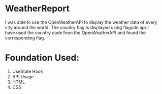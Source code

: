 # WeatherReport

I was able to use the OpenWeatherAPI to display the weather data of every city around the world. The country flag is displayed using flagcdn api. I have used the country code from the OpenWeatherAPI and found the corresponding flag.

# Foundation Used:
1. UseState Hook
2. API Usage
3. HTML
4. CSS
